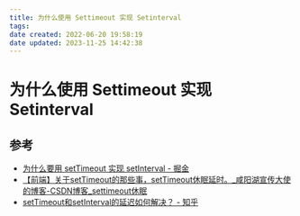 ```yaml
---
title: 为什么使用 Settimeout 实现 Setinterval
tags: 
date created: 2022-06-20 19:58:19
date updated: 2023-11-25 14:42:38
---
```


# 为什么使用 Settimeout 实现 Setinterval

## 参考

- [为什么要用 setTimeout 实现 setInterval - 掘金](https://juejin.cn/post/6994969893141479454)
- [【前端】关于setTimeout的那些事，setTimeout休眠延时。_咸阳湖宣传大使的博客-CSDN博客_settimeout休眠](https://blog.csdn.net/weixin_44201257/article/details/123196921)
- [setTimeout和setInterval的延迟如何解决？ - 知乎](https://www.zhihu.com/question/29648365/answer/1194944860)

